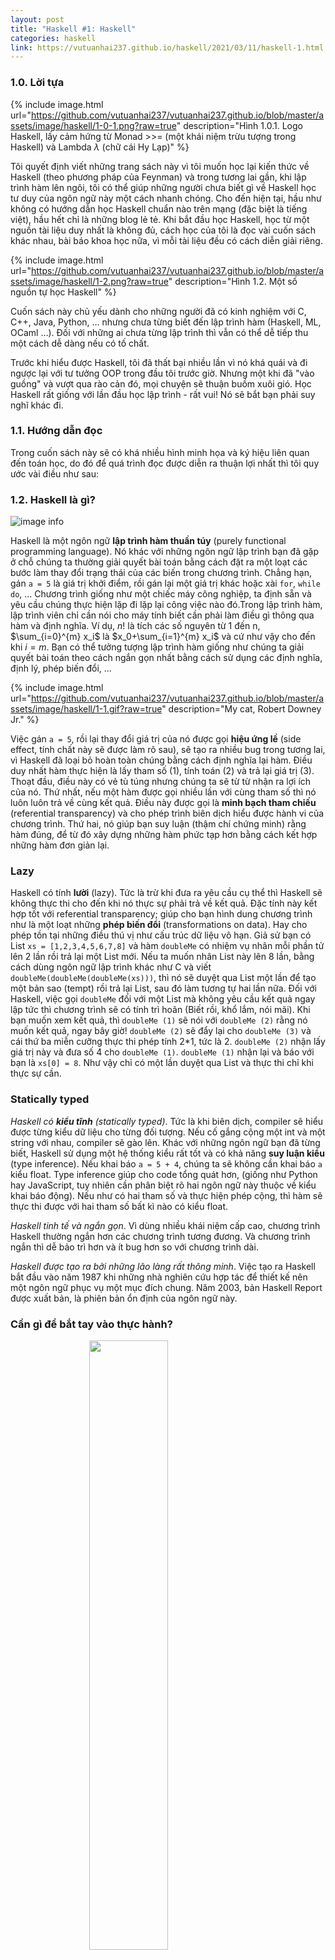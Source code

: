 ```yaml
---
layout: post
title: "Haskell #1: Haskell"
categories: haskell
link: https://vutuanhai237.github.io/haskell/2021/03/11/haskell-1.html
---
```


### **1.0. Lời tựa**
{% include image.html url="https://github.com/vutuanhai237/vutuanhai237.github.io/blob/master/assets/image/haskell/1-0-1.png?raw=true" description="Hình 1.0.1. Logo Haskell, lấy cảm hứng từ Monad >>= (một khái niệm trừu tượng trong Haskell) và Lambda $\lambda$ (chữ cái Hy Lạp)" %}

Tôi quyết định viết những trang sách này vì tôi muốn học lại kiến thức về Haskell (theo phương pháp của Feynman) và trong tương lai gần, khi lập trình hàm lên ngôi, tôi có thể giúp những người chưa biết gì về Haskell học tư duy của ngôn ngữ này một cách nhanh chóng. Cho đến hiện tại, hầu như không có hướng dẫn học Haskell chuẩn nào trên mạng (đặc biệt là tiếng việt), hầu hết chỉ là những blog lẻ tẻ. Khi bắt đầu học Haskell, học từ một nguồn tài liệu duy nhất là không đủ, cách học của tôi là đọc vài cuốn sách khác nhau, bài báo khoa học nữa, vì mỗi tài liệu đều có cách diễn giải riêng.

{% include image.html url="https://github.com/vutuanhai237/vutuanhai237.github.io/blob/master/assets/image/haskell/1-2.png?raw=true" description="Hình 1.2. Một số nguồn tự học Haskell" %}

Cuốn sách này chủ yếu dành cho những người đã có kinh nghiệm với C, C++, Java, Python, … nhưng chưa từng biết đến lập trình hàm (Haskell, ML, OCaml …). Đối với những ai chưa từng lập trình thì vẫn có thể dễ tiếp thu một cách dễ dàng nếu có tố chất.

Trước khi hiểu được Haskell, tôi đã thất bại nhiều lần vì nó khá quái và đi ngược lại với tư tưởng OOP trong đầu tôi trước giờ. Nhưng một khi đã "vào guồng" và vượt qua rào cản đó, mọi chuyện sẽ thuận buồm xuôi gió. Học Haskell rất giống với lần đầu học lập trình - rất vui! Nó sẽ bắt bạn phải suy nghĩ khác đi.

### **1.1. Hướng dẫn đọc**

Trong cuốn sách này sẽ có khá nhiều hình minh họa và ký hiệu liên quan đến toán học, do đó để quá trình đọc được diễn ra thuận lợi nhất thì tôi quy ước vài điều như sau:


### **1.2. Haskell là gì?**

![image info](https://github.com/vutuanhai237/vutuanhai237.github.io/blob/master/assets/image/haskell/1-0.png?raw=true)

Haskell là một ngôn ngữ **lập trình hàm thuần túy** (purely functional programming language). Nó khác với những ngôn ngữ lập trình bạn đã gặp ở chỗ chúng ta thường giải quyết bài toán bằng cách đặt ra một loạt các bước làm thay đổi trạng thái của các biến trong chương trình. Chẳng hạn, gán `a = 5` là giá trị khởi điểm, rồi gán lại một giá trị khác hoặc xài `for`, `while do`, ... Chương trình giống như một chiếc máy công nghiệp, ta định sẵn và yêu cầu chúng thực hiện lặp đi lặp lại công việc nào đó.Trong lập trình hàm, lập trình viên chỉ cần nói cho máy tính biết cần phải làm điều gì thông qua hàm và định nghĩa. Ví dụ, $n!$ là tích các số nguyên từ 1 đến n,  $\sum_{i=0}^{m} x_i$ là $x_0+\sum_{i=1}^{m} x_i$ và cứ như vậy cho đến khi $i=m$. Bạn có thể tưởng tượng lập trình hàm giống như chúng ta giải quyết bài toán theo cách ngắn gọn nhất bằng cách sử dụng các định nghĩa, định lý, phép biến đổi, ...

{% include image.html url="https://github.com/vutuanhai237/vutuanhai237.github.io/blob/master/assets/image/haskell/1-1.gif?raw=true" description="My cat, Robert Downey Jr." %}

Việc gán `a = 5`, rồi lại thay đổi giá trị của nó được gọi **hiệu ứng lề** (side effect, tính chất này sẽ được làm rõ sau), sẽ tạo ra nhiều bug trong tương lai, vì Haskell đã loại bỏ hoàn toàn chúng bằng cách định nghĩa lại hàm. Điều duy nhất hàm thực hiện là lấy tham số (1), tính toán (2) và trả lại giá trị (3). Thoạt đầu, điều này có vẻ tù túng nhưng chúng ta sẽ từ từ nhận ra lợi ích của nó. Thứ nhất, nếu một hàm được gọi nhiều lần với cùng tham số thì nó luôn luôn trả về cùng kết quả. Điều này được gọi là **minh bạch tham chiếu** (referential transparency) và cho phép trình biên dịch hiểu được hành vi của chương trình. Thứ hai, nó giúp bạn suy luận (thậm chí chứng minh) rằng hàm đúng, để từ đó xây dựng những hàm phức tạp hơn bằng cách kết hợp những hàm đơn giản lại.

### **Lazy**

Haskell có tính **lười** (lazy). Tức là trừ khi đưa ra yêu cầu cụ thể thì Haskell sẽ không thực thi cho đến khi nó thực sự phải trả về kết quả. Đặc tính này kết hợp tốt với referential transparency; giúp cho bạn hình dung chương trình như là một loạt những **phép biến đổi** (transformations on data). Hay cho phép tồn tại những điều thú vị như cấu trúc dữ liệu vô hạn. Giả sử bạn có List `xs = [1,2,3,4,5,6,7,8]` và hàm `doubleMe` có nhiệm vụ nhân mỗi phần tử lên 2 lần rồi trả lại một List mới. Nếu ta muốn nhân List này lên 8 lần, bằng cách dùng ngôn ngữ lập trình khác như C và viết `doubleMe(doubleMe(doubleMe(xs)))`, thì nó sẽ duyệt qua List một lần để tạo một bản sao (tempt) rồi trả lại List, sau đó làm tương tự hai lần nữa. Đối với Haskell, việc gọi `doubleMe` đối với một List mà không yêu cầu kết quả ngay lập tức thì chương trình sẽ có tính trì hoãn (Biết rồi, khổ lắm, nói mãi). Khi bạn muốn xem kết quả, thì `doubleMe (1)` sẽ nói với `doubleMe (2)` rằng nó muốn kết quả, ngay bây giờ! `doubleMe (2)` sẽ đẩy lại cho `doubleMe (3)` và cái thứ ba miễn cưỡng thực thi phép tính 2*1, tức là 2. `doubleMe (2)` nhận lấy giá trị này và đưa số 4 cho `doubleMe (1)`. `doubleMe (1)` nhận lại và báo với bạn là `xs[0] = 8`. Như vậy chỉ có một lần duyệt qua List và thực thi chỉ khi thực sự cần.

### **Statically typed**

*Haskell có **kiểu tĩnh** (statically typed)*. Tức là khi biên dịch, compiler sẽ hiểu được từng kiểu dữ liệu cho từng đối tượng. Nếu cố gắng cộng một int và một string với nhau, compiler sẽ gào lên. Khác với những ngôn ngữ bạn đã từng biết, Haskell sử dụng một hệ thống kiểu rất tốt và có khả năng **suy luận kiểu** (type inference). Nếu khai báo `a = 5 + 4`, chúng ta sẽ không cần khai báo `a` kiểu float. Type inference giúp cho code tổng quát hơn, (giống như Python hay JavaScript, tuy nhiên cần phân biệt rõ hai ngôn ngữ này thuộc về kiểu khai báo động). Nếu như có hai tham số và thực hiện phép cộng, thì hàm sẽ thực thi được với hai tham số bất kì nào có kiểu float.

*Haskell tinh tế và ngắn gọn*. Vì dùng nhiều khái niệm cấp cao, chương trình Haskell thường ngắn hơn các chương trình tương đương. Và chương trình ngắn thì dễ bảo trì hơn và ít bug hơn so với chương trình dài.

*Haskell được tạo ra bởi những lão làng rất thông minh*. Việc tạo ra Haskell bắt đầu vào năm 1987 khi những nhà nghiên cứu hợp tác để thiết kế nên một ngôn ngữ phục vụ một mục đích chung. Năm 2003, bản Haskell Report được xuất bản, là phiên bản ổn định của ngôn ngữ này.

### **Cần gì để bắt tay vào thực hành?**

<img style="height: 50%; display: block; margin-left: auto;margin-right: auto; width: 50%;" src="https://upload.wikimedia.org/wikipedia/commons/thumb/9/9a/Visual_Studio_Code_1.35_icon.svg/1024px-Visual_Studio_Code_1.35_icon.svg.png"/>

Một editor (như VScode, …) và compiler Haskell. Để thực hành, trong cuốn sách này ta sẽ dùng GHC, compiler thông dụng nhất. Cách tốt nhất để bắt đầu là tải về Haskell Platform, (Haskell với các thư viện kèm theo).

GHC có thể nhận một chương trình Haskell (có đuôi .hs) để biên dịch, tuy vậy nó cũng có chế độ console cho phép code trực tiếp như Python. Bạn có thể gọi hàm từ chương trình đã biên dịch và kết quả sẽ được hiển thị tức thì. Để phục vụ mục đích học tập thì cách này dễ và nhanh hơn nhiều so với phải biên dịch mỗi khi bạn sửa đổi rồi chạy lại. Chế độ console được khởi động bằng cách gõ vào ghci vào terminal. Nếu bạn đã định nghĩa một số hàm trong file có tên như là `myfunctions.hs`, thì thao tác biên dịch các hàm này là gõ `:l myfunctions`, sau đó bạn có thể gọi chúng, miễn là `myfunctions.hs` được đặt ở cùng thư mục nơi mà ghci được khởi động. Nếu sửa code, thì chỉ cần gõ lại `:l myfunctions hoặc gõ :r`.

### **Chuẩn bị, sẵn sàng, xuất phát!**

Điều đầu tiên là chạy interactive mode của ghc và gọi một số hàm để chill cùng Haskell. Mở terminal và gõ ghci.
```
Configuring GHCi with the following packages: 
GHCi, version 8.8.3: https://www.haskell.org/ghc/  :? for help
Loaded GHCi configuration from ...
Prelude> :l
```
Dấu nhắc ở đây là `Prelude>` nhưng vì nó dài, nên ta sẽ dùng kí hiệu `ghci>`. Nếu bạn muốn có dấu nhắc giống như vậy, chỉ cần gõ vào `:set prompt "ghci> "`. Sau đây là một số phép toán đơn giản.
```
ghci> 2 + 15
17
ghci> 49 * 100
4900
ghci> 1892 - 1472
420
ghci> 5 / 2
2.5
ghci>
```
Giống như một số ngôn ngữ khác, ta có thể thực hiện phép tính trên một dòng và thứ tự tính toán giống như thông thường, có thể dùng cặp ngoặc đơn để làm cho thứ tự phép tính rõ ràng hơn hoặc để thay đổi thứ tự thực hiện.
```
ghci> (50 * 100) - 4999
1
ghci> 50 * 100 - 4999
1
ghci> 50 * (100 - 4999)
-244950
```
Ừ, tôi biết rằng cũng không có gì hay nhưng xin hãy thông cảm một chút. Có một lỗi dễ mắc phải ở đây là số âm. Nếu bạn muốn có một số âm, tốt nhất là luôn luôn kẹp giữa cặp ngoặc đơn. Nếu viết `5 * -3` thì ghci sẽ rống lên (`5 * (-3)` sẽ ổn hơn). Phép toán Boolean cũng tương đối rạch ròi. Bạn có thể đã biết, && nghĩa là phép logic và, || nghĩa là phép logic hoặc not làm phủ định True (đúng), hoặc False (sai).
```
ghci> True && False
False
ghci> True && True
True
ghci> False || True
True
ghci> not False
True
ghci> not (True && True)
False
```
Việc kiểm tra sự bằng nhau được làm như sau.
```
ghci> 5 == 5
True
ghci> 1 == 0
False
ghci> 5 /= 5
False
ghci> 5 /= 4
True
ghci> "hello" == "hello"
True
```
Thế còn việc viết 5 + "abc" hay 5 == True? Thông báo sẽ hơi đáng sợ!
```
* No instance for (Num [Char]) arising from a use of `+'
* In the expression: 5 + "abc"
In an equation for `it': it = 5 + "abc"
```
Oái! GHCI báo với chúng ta là "abc" không phải là một số, vì vậy nó không biết cộng từ này với số 5. Ngay cả khi từ đó không phải "abc" mà là "four" (4) hay "4" đi nữa, Haskell vẫn không coi nó là số. Nếu ta thử gõ `True == 5`, GHCI sẽ bảo kiểu của chúng không khớp nhau. Trong khi + chỉ làm việc được với số, thì == chỉ nhận hai thứ nào đó so sánh được với nhau (bạn không thể so sánh cam với táo). Lưu ý, bạn có thể gõ vào `5 + 4.0` vì 5 có thể là số nguyên lẫn số thực. 4.0 thì không thể làm số nguyên, vì vậy 5 sẽ biến đổi để thích nghi. 

Bạn có thể chưa biết điều này, đó là từ đầu đến giờ chúng ta luôn dùng các hàm. Chẳng hạn, `*` là một hàm nhận vào hai số rồi nhân chúng với nhau.Chúng ta gọi hàm này bằng cách kẹp nó giữa hai số. Đó là kiểu hàm trung tố. Sau này, chúng ta sẽ gặp các kiểu hàm khác là tiền tố và hậu tố. Tiền tố là hàm mà khi gọi chúng ta sẽ để tên hàm phía trước tham số khi gọi hàm, tương tự với hậu tố.

Vì hàm tiền tố rất phổ biến (trong toán lẫn các ngôn ngữ lập trình khác) nên chúng ta sẽ mặc định các hàm luôn là kiểu tiền tố. Thường thì hàm được gọi bằng cách viết tên hàm rồi viết các tham số của nó trong cặp ngoặc (tham số được phân biệt bởi dấu phẩy). Trong Haskell, cặp ngoặc được bỏ vì nhiều lý do sau này. Để bắt đầu, ta sẽ thử gọi một trong số các hàm nhàm chán nhất của Haskell.
```
ghci> succ 8
9
```
![](https://github.com/vutuanhai237/vutuanhai237.github.io/blob/master/assets/image/haskell/1-4.png?raw=true)
Hàm `succ` nhận vào thứ gì đó mà có thể trả lại thứ đứng kế tiếp nó. Như có thể thấy, ta chỉ ngăn cách tên hàm với tham số bằng một dấu cách (" "). Việc gọi hàm với nhiều tham số cũng đơn giản. Hàm min và max nhận vào những thứ có thể sắp xếp được. min trả lại thứ nhỏ nhất còn max trả lại thứ lớn nhất hơn. Bạn hãy tự kiểm tra điều này.
```
ghci> min 9 10
9
ghci> min 3.4 3.2
3.2
ghci> max 100 101
101
```
Phép gọi hàm (bằng cách đặt một dấu cách ở sau nó rồi gõ vào các tham số) là phép toán có độ ưu tiên cao nhất. Điều này có nghĩa là hai câu lệnh sau tương đương.
```
ghci> succ 9 + max 5 4 + 1
16
ghci> (succ 9) + (max 5 4) + 1
16
```
Tuy nhiên, nếu muốn tìm số đứng liền sau kết quả tích giữa các số 9 và 10, ta không thể viết `succ 9 * 10` bởi nếu thế thì nó sẽ lấy số liền sau của 9 (10) rồi đem nhân với 10. Tức là 100. Ta phải viết là `succ (9 * 10)` mới được kết quả muốn tìm là 91. 
Nếu một hàm nhận hai tham số, ta cũng có thể gọi nó dưới dạng hàm trung tố bằng cách kẹp trung tố này giữa hai dấu nháy ngược. Chẳng hạn, hàm div nhận vào hai số nguyên và thực hiện phép chia nguyên giữa chúng. Viết `div 92 10` ta thu được số 9. Nhưng khi ta gọi hàm như vậy, có thể vẫn gây nhầm lẫn rằng đâu là số bị chia và đâu là số chia. Vì vậy ta có thể gọi hàm này dưới dạng trung tố bằng cách viết ```92 `div` 10``` và nó đã rõ ràng hơn nhiều. Nhiều người trước đây quen với kiểu gọi như `foo()`, `bar(1)` hay `baz(3, "haha")`. Như tôi đã nói, dấu cách được dùng cho việc sử dụng hàm trong Haskell. Vì vậy những hàm đó nếu trong Haskell sẽ được viết là `foo`, `bar 1` và `baz 3 "haha"`.Nếu thấy một dòng code nào đó như `bar (bar 3)`, thì nó có nghĩa là đầu tiên ta gọi hàm bar với tham số 3 để nhận được một thứ gì đó rồi mới gọi bar một lần nữa với số vừa thu được. Nếu trong C, code sẽ là `bar(bar(3))`
.
### **Viết hàm đầu tiên**

Ở mục trước ta đã có một cảm nhận cơ bản về việc gọi hàm. Bây giờ, hãy thử tạo hàm! Hãy mở editor rồi gõ vào hàm sau để nhận vào một số rồi nhân đôi nó.
```
doubleMe x = x + x
```
Các hàm được định nghĩa theo cách tương tự như tên gọi. Sau tên hàm là tham số được tách rời bởi các dấu cách, sau đó là dấu = và ta sẽ định nghĩa hàm thực hiện điều gì. Lưu file này lại với tên baby.hs hoặc một tên nào đó. Bây giờ di chuyển tới thư mục nơi bạn vừa lưu file rồi chạy ghci. Một khi đã ở trong GHCI, hãy gõ vào :l baby. Bây giờ khi đoạn mã của chúng ta được compile, ta có thể nghịch với các hàm vừa định nghĩa.
```
ghci> :l baby
[1 of 1] Compiling Main ( baby.hs, interpreted )
Ok, modules loaded: Main.
ghci> doubleMe 9
18
ghci> doubleMe 8.3
16.6
```
Hãy thử hàm phức tạp hơn là tính tổng double của hai số `x` và `y`.
```
doubleUs x y = x*2 + x*2
```
Quá Đơn giản. (hãy nhở thêm hàm này vào file baby.hs, lưu file lại rồi gõ :l baby từ trong GHCI).
```
ghci> doubleUs 4 9
26
ghci> doubleUs 2.3 34.2
73.0
ghci> doubleUs 28 88 + doubleMe 123
478
```
Chúng ta có thể gọi các hàm bạn vừa viết từ những hàm đã viết từ trước. Theo cách này, ta có thể định nghĩa lại doubleUs như sau:
```
doubleUs x y = doubleMe x + doubleMe y
```
![](https://github.com/vutuanhai237/vutuanhai237.github.io/blob/master/assets/image/haskell/1-8.png?raw=true)
Đây là một ví dụ rất đơn giản về một dạng thông dụng mà bạn sẽ thấy xuyên suốt Haskell. Tạo ra các hàm cơ bản và hiển nhiên đúng rồi ghép chúng lại trong các hàm phức tạp hơn. Bằng cách này bạn cũng tránh được việc lặp lại. Điều gì sẽ xảy ra nếu phải đổi số 2 thành số 3. Bạn chỉ cần định nghĩa lại doubleMe thành x + x + x và vì doubleUs gọi doubleMe, nó sẽ tự động chạy đúng. Trong Haskell, hàm không nhât thiết phải có thứ tự cụ thể, vì vậy nếu bạn định nghĩa doubleMe trước rồi mới đến doubleUs, hay theo thứ tự ngược lại thì kết quả không khác gì nhau. Bây giờ ta sẽ chuẩn bị một hàm để nhân một số với 2 nhưng chỉ khi số đó nhỏ hơn hoặc bằng 100, vì những số lớn hơn 100 thì bản thân chúng đã đủ lớn rồi!
```
doubleSmallNumber x = if x > 100
                        then x
                        else x*2
```
Ngay ở đây ta biết đến lệnh `if` của Haskell. Điểm khác biệt giữa lệnh `if` trong Haskell và `if` trong các ngôn ngữ khác là vế `else` luôn bắt buộc có. Trong Haskell, với mỗi biểu thức hàm phải trả lại một thứ gì đó. Ta cũng có thể viết toàn bộ lệnh if trên một dòng nhưng tôi thấy viết kiểu trên dễ đọc hơn. Một điểm khác về câu lệnh if trong Haskell là ở chỗ nó là một biểu thức. Biểu thức về cơ bản là một đoạn code để trả lại một giá trị. `5` là một biểu thức vì nó trả lại 5, `4 + 8` là một biểu thức, `x + y` là một biểu thức vì nó trả lại tổng của x và y. Vì vế `else` là bắt buộc, nên lệnh `if` luôn trả lại một thứ gì đó và do đó nó là một biểu thức. Nếu ta muốn cộng thêm 1 vào kết quả được tính ra bởi hàm trên thì có thể viết phần thân hàm như sau.
```
doubleSmallNumber' x = (if x > 100 then x else x*2) + 1
```
Nếu ta bỏ cặp ngoặc tròn thì ta chỉ cộng thêm 1 vào trong trường hợp nếu x không lớn hơn 100. Lưu ý dấu ' ở cuối tên hàm. Dấu ' này không có bất kì một ý nghĩa đặc biệt nào trong cú pháp của Haskell. Nó là kí tự hợp lệ được dùng để đặt tên hàm. Tôi thường dùng ' để chỉ hoặc là một hàm viết theo kiểu chặt (tức là không có tính lazy) hoặc một phiên bản thứ hai của hàm hoặc biến. Vì ' là kí tự hợp lệ trong hàm nên ta có thể tạo một hàm như sau.
```
conanO'Brien = "It's a-me, Conan O'Brien!"
```
Có hai điều cần lưu ý ở đây. Thứ nhât là trong tên hàm ta không viết hoa chữ c vì hàm không thể bắt đầu bằng một chữ in hoa (ta sẽ biết lý do sau). Thứ hai là hàm này không nhận tham số. Khi một hàm không nhận tham số, ta thường nói nó là **định nghĩa** (definition) hay **tên** (name). Vì ta không thể thay đổi ý nghĩa của tên sau khi ta đã định nghĩa chúng.

### **List**

![image info](https://github.com/vutuanhai237/vutuanhai237.github.io/blob/master/assets/image/haskell/1-6.png?raw=true) 

Rất giống với List ngoài đời, List trong Haskell là rất hữu ích, là cấu trúc dữ liệu thường dùng nhât và nó có thể sử dụng theo nhiều cách để mô phỏng và giải quyết một loạt bài toán khác nhau. List THẬT tuyệt vời. Trong mục này ta sẽ tìm hiểu kiến thức cơ bản về List, string (là một List character) và List comperhension. Trong Haskell, List là một cấu trúc dữ liệu đồng nhất. Nó lưu trữ các phần tử có cùng kiểu, nghĩa là ta có thể có một List integer hay List character nhưng không thể có List vừa chứa integer vừa chứa character. 

*Lưu ý: Ta có thể dùng từ khóa let để định nghĩa một biến ngay ở trong GHCI. Viết let a = 1 trong GHCI cũng tương đương với a = 1 trong một editor.*
```
ghci> let lostNumbers = [4,8,15,16,23,42]
ghci> lostNumbers
[4,8,15,16,23,42]
```
Như bạn có thể thấy, List được kí hiệu bởi cặp ngoặc vuông và các giá trị trong List được ngăn cách bởi các dấu phẩy. Nếu ta khai báo một List kiểu như `[1,2,'a',3,'b','c',4]`, Haskell sẽ gào lên rằng các kí tự (được biểu diễn trong cặp dấu nháy đơn) không phải là số. 

Lại nói về kí tự, string cũng chính là List các kí tự. `"hello"` chỉ là một dạng cú pháp thay cho `['h','e','l','l','o']`. Bởi vì string là List nên ta cũng có thể dùng một số hàm thao tác lên List với chúng; điều này quả là tiện. Ví dụ như cộng hai List bằng toán tử ++.
```
ghci> [1,2,3,4] ++ [9,10,11,12]
[1,2,3,4,9,10,11,12]
ghci> "hello" ++ " " ++ "world"
"hello world"
ghci> ['w','o'] ++ ['o','t']
"woot"
```
Hãy cẩn thận khi liên tiếp dùng toán tử ++ đối với List dài. Khi xếp hai List cạnh nhau (ngay cả khi thêm một List đơn phần tử vào một List, chẳng hạn: [1,2,3] ++ [4]), thì ở bên trong, Haskell phải dò dọc theo toàn bộ List vế trái của ++. Điều này không đáng ngại nếu ta chỉ xử lý những List không quá lớn. Nhưng nếu đặt một thứ vào cuối một List gồm 50 triệu phần tử thì sẽ mất nhiều chút thời gian. Tuy nhiên, đặt một thứ gì đó vào đầu List bằng toán tử : (còn được gọi là toán tử cons) thì hiệu quả tức thì.
```
ghci> 'A':" SMALL CAT"
"A SMALL CAT"
ghci> 5:[1,2,3,4,5]
[5,1,2,3,4,5]
```
Lưu ý rằng toán tử `:` nhận một số và một List các số, hoặc một kí tự và một List kí tự, trong khi `++` nhận vào hai List. Ngay cả khi nếu bạn thêm một phần tử vào cuối List với `++`, bạn phải kẹp phần tử đó giữa cặp ngoặc vuông để biến nó thành List. `[1,2,3]` thực ra là dạng cú pháp thay cho `1:2:3:[]`. `[]` là một List rỗng. Nếu ta đặt `3` vào trước, nó sẽ trở thành `[3]`. Nếu ta đặt 2 vào trước, List mới sẽ là `[2,3]`, và cứ như vậy.
Lưu ý: `[]`, `[[]]` và `[[],[],[]]` khác nhau. Cái đầu là một List rỗng, cái thứ hai là List bao gồm một List rỗng, còn cái thứ ba là một List bao gồm ba List rỗng. Nếu bạn muốn lấy một phần tử với chỉ số nhất định khỏi một List, hãy dùng toán tử `!!`.
```
ghci> "Steve Buscemi" !! 6
'B'
ghci> [9.4,33.2,96.2,11.2,23.25] !! 1
33.2
```
Nhưng nếu bạn cố gắng lấy phần tử thứ 6 khỏi một List chỉ có bốn phần tử, bạn sẽ ăn lỗi, vì vậy phải rất cẩn thận! List cũng có thể chứa List. Chúng có thể chứa các List mà bản thân List này lại chứa List bên trong …
```
ghci> let b = [[1,2,3,4],[5,3,3,3],[1,2,2,3,4],[1,2,3]]
ghci> b
[[1,2,3,4],[5,3,3,3],[1,2,2,3,4],[1,2,3]]
ghci> b ++ [[1,1,1,1]]
[[1,2,3,4],[5,3,3,3],[1,2,2,3,4],[1,2,3],[1,1,1,1]]
ghci> [6,6,6]:b
[[6,6,6],[1,2,3,4],[5,3,3,3],[1,2,2,3,4],[1,2,3]]
ghci> b !! 2
[1,2,2,3,4]
```
![image info](https://github.com/vutuanhai237/vutuanhai237.github.io/blob/master/assets/image/haskell/1-7.png?raw=true)

List bên trong List có thể dài ngắn khác nhau nhưng không thể khác kiểu nhau. Cũng như không thể có List chứa đồng thời kí tự và số, bạn không thể có một List chứa một vài List kí tự và một vài List số. List cũng có thể được so sánh với nhau nếu các thứ chứa trong đó so sánh được. Khi dùng `<`, `<=`, `>` và `>=` để so sánh các List, việc so sánh được thực hiện theo thứ tự từ vựng. Trước hết, các phần tử đầu được so sánh với nhau. Nếu chúng bằng nhau thì các phần tử thứ hai được so sánh, và cứ như vậy.
```
ghci> [3,2,1] > [2,1,0]
True
ghci> [3,2,1] > [2,10,100]
True
ghci> [3,4,2] > [3,4]
True
ghci> [3,4,2] > [2,4]
True
ghci> [3,4,2] == [3,4,2]
True
```
Ngoài ra chúng ta còn có một số hàm cơ bản thao tác lên List. `head` nhận vào một List rồi trả lại phần tử đầu của nó.
```
ghci> head [5,4,3,2,1]
5
```
`tail` nhận vào một List rồi trả lại đuôi của nó. Nói cách khác, nó chặt đầu của List đi.
```
ghci> tail [5,4,3,2,1]
[4,3,2,1]
```
`last` nhận vào một List rồi trả lại phần tử cuối cùng của nó.
```
ghci> last [5,4,3,2,1]
1
```
`init` nhận vào một List rồi trả lại tất cả mọi thứ trừ phần tử cuối cùng.
```
ghci> init [5,4,3,2,1]
[5,4,3,2]
```
Nếu ta hình dung List như một con quái vật, thì các khái niệm trên sẽ như sau. 

![image info](https://github.com/vutuanhai237/vutuanhai237.github.io/blob/master/assets/image/haskell/1-8.png?raw=true) 

Nhưng điều gì sẽ xảy ra nếu ta thử lấy đầu của một List rỗng?
```
ghci> head []
*** Exception: Prelude.head: empty List
```
Ồi giời ơi, kết quả tệ không ngờ được! Không có quái vật, sẽ không có cái đầu nào. Khi dùng `head`, `tail`, `last` và `init`, hãy cẩn thận tránh dùng nó với các List rỗng. Lỗi kiểu này không catch được lúc biên dịch được, cho nên điều hay là luôn phải phòng ngừa cho việc tình cờ bảo Haskell đưa cho bạn một phần tử nào đó từ một List rỗng. 

`length` nhận vào một List rồi trả lại độ dài của nó.
```
ghci> length [5,4,3,2,1]
5
```
`null` là hàm kiểm tra xem List có rỗng không. Nếu có, nó sẽ trả lại True, hãy dùng hàm này thay cho việc viết xs == [] (nếu bạn có một List tên là xs).
```
ghci> null [1,2,3]
False
ghci> null []
True
```
`reverse` đảo ngược một List.
```
ghci> reverse [5,4,3,2,1]
[1,2,3,4,5]
```
`take` nhận vào một integer `n` và một List. Nó lấy ra n phần tử kể từ đầu List. Xem này.
```
ghci> take 3 [5,4,3,2,1]
[5,4,3]
ghci> take 1 [3,9,3]
[3]
ghci> take 5 [1,2]
[1,2]
ghci> take 0 [6,6,6]
[]
```
Lưu ý rằng nếu ta thử lấy nhiều phần tử hơn số lượng vốn có trong List, nó sẽ trả lại toàn bộ List. Nếu ta lấy 0 phần tử, ta sẽ nhận được một List rỗng. 

`drop` làm việc theo cách ngược lại, bỏ đi từng ấy số phần tử kể từ đầu List.
```
ghci> drop 3 [8,4,2,1,5,6]
[1,5,6]
ghci> drop 0 [1,2,3,4]
[1,2,3,4]
ghci> drop 100 [1,2,3,4]
[]
```
`maximum` nhận vào một List các thứ có thể sắp xếp được theo cách nào đó, rồi trả lại phần tử lớn nhất. `minimum` trả lại phần tử nhỏ nhất.
```
ghci> minimum [8,4,2,1,5,6]
1
ghci> maximum [1,9,2,3,4]
9
```
`sum` nhận vào một List số rồi trả lại tổng của chúng. product nhận vào một List rồi trả lại tích của chúng.
```
ghci> sum [5,2,1,6,3,2,5,7]
31
ghci> product [6,2,1,2]
24
ghci> product [1,2,5,6,7,9,2,0]
0
```
`elem` nhận vào một thứ và một List rồi báo thứ đó có phải là phần tử thuộc List không. Nó thường được gọi là hàm trung tố vì nếu đọc theo kiểu đó sẽ dễ hơn.
```
ghci> 4 `elem` [3,4,5,6]
True
ghci> 10 `elem` [3,4,5,6]
False
```
Đó là một số hàm cơ bản hoạt động với List. Ta sẽ xem thêm một số hàm với List sau này.

### **Range**

Nếu một bài toán nào đó yêu cầu chúng ta một List gồm tất cả con số từ 1 đến 20? Chắc chắn là ta có thể gõ tất cả vào nhưng hiển nhiên đó chỉ là giải pháp cục súc. Thay vào đó, chúng ta có thể dùng `range`. `range`, giống như trong Python là cách tạo List chứa loạt các phần tử đếm được. Số có thể đếm được: Một, hai, ba, bốn, v.v. Kí tự cũng có thể đếm được. Bảng chữ cái chính là một cách đếm kí tự từ A đến Z. Tên thì không thể đếm được.

Để tạo một dãy chứa các số tự nhiên từ 1 đến 20, bạn phải viết `[1..20]` (tương đương với `[1,2,3,4,5,6,7,8,9,10,11,12,13,14,15,16,17,18,19,20]`). Không có sự khác biệt nào giữa hai cách này ngoại trừ viết chay là việc làm hơi ngu.
```
ghci> [1..20]
[1,2,3,4,5,6,7,8,9,10,11,12,13,14,15,16,17,18,19,20]
ghci> ['a'..'z']
"abcdefghijklmnopqrstuvwxyz"
ghci> ['K'..'Z']
"KLMNOPQRSTUVWXYZ"
```
`range` còn có thể nhận vào số bước nhảy. Ví dụ như lấy số chẵn giữa 1 và 20. Hoặc cứ cách ba số thì lấy một số trong khoảng từ 1 đến 20?
```
ghci> [2,4..20]
[2,4,6,8,10,12,14,16,18,20]
ghci> [3,6..20]
[3,6,9,12,15,18]
```
Chỉ cần tách hai tham số đầu tiên bằng một dấu phẩy rồi chỉ định xem giới hạn trên bằng bao nhiêu. Tuy rằng cách này khá tiện nhưng dãy có bước nhảy không thông minh như nhiều người mong đợi. Bạn không thể viết [1,2,4,8,16..100] để có được tất cả số lũy thừa 2. Trước hết là vì bạn chỉ có thể chỉ định một bước nhảy duy nhất. Thứ hai là vì dãy không có tính chất số học sẽ rất mơ hồ nếu ta chỉ cung cấp một số ít phần tử đầu tiên. Để tạo một List với tất cả những số từ 20 về 1, bạn không thể chỉ viết [20..1], mà phải viết [20,19..1]. Ngoài ra, hãy cẩn thận khi dùng số có dấu phẩy động trong dãy! Vì chúng không chính xác hoàn toàn (theo định nghĩa) nên việc dùng chúng trong dãy có thể cho kết quả khá kì quái.
```
ghci> [0.1, 0.3 .. 1]
[0.1,0.3,0.5,0.7,0.8999999999999999,1.0999999999999999]
```
Lời khuyên của tôi là không nên dùng chúng trong dãy. Bạn cũng có thể dùng dãy để tạo ra List vô hạn bằng việc không xác định giới hạn trên. Sau này ta sẽ tìm hiểu sâu hơn về dãy vô hạn. Hiện tại, hãy kiểm tra xem bạn làm thế nào để lấy được 24 tích số đầu tiên của 13. Tất nhiên là bạn có thể viết `[13,26..24*13]`. Như còn một cách khác hay hơn: take 24 [13,26..]. Vì Haskell có tính lazy, nên nó sẽ không thử tính toán ngay lập tức cả dãy vô hạn này vì việc đó sẽ không bao giờ kết thúc. Haskell sẽ đợi xem bạn muốn lấy thứ gì từ dãy vô hạn đó. Và khi biết rằng bạn chỉ muốn 24 phần tử đầu tiên, nó ngoan ngoãn nghe lời. 

Một số ít các hàm tạo ra List vô hạn, ví dụ như `cycle` nhận vào một List rồi quay vòng nó để tạo ra một List vô hạn. Nếu bạn chỉ hiển thị kết quả, nó sẽ chạy mãi mãi nên bạn phải cắt nó ở một vị trí nào đó.
```
ghci> take 10 (cycle [1,2,3])
[1,2,3,1,2,3,1,2,3,1]
ghci> take 12 (cycle "LOL ")
"LOL LOL LOL "
```
`repeat` nhận vào một phần tử rồi tạo ra một List vô hạn chính phần tử đó. Đây là kiểu quay vòng chỉ dùng một phần tử.
```
ghci> take 10 (repeat 5)
[5,5,5,5,5,5,5,5,5,5]
```
Tuy nhiên sẽ đơn giản hơn nếu ta dùng hàm `replicate`, nếu muốn một số lần nào đó lặp lại một phần tử trong List. `replicate 3 10` trả về `[10,10,10]`.

### **List comprehension**

Nếu bạn đã từng theo học môn toán, có lẽ bạn đã gặp phải set comprehension. Cách viết này thường được dùng để chỉ một tập hợp cụ thể từ tập hợp tổng quát. Một set comprehension cơ bản của tập hợp chứa 10 số tự nhiên chẵn đầu tiên là $\lbrace 2x\; |\;x\in\mathrm{N},\;x\leq10\rbrace$. Phần đứng trước dấu $|$ được gọi là hàm đầu ra, $x$ là biến, $\mathrm{N}$ là tập hợp đầu vào và $x\leq10$ là vị ngữ. Có nghĩa là tập hợp sẽ chứa các chẵn của tất cả các số tự nhiên nào thỏa mãn vị ngữ. Nếu ta muốn viết biểu thức này trong Haskell, ta có thể viết chẳng hạn như `take 10 [2,4..]`.
Nhưng nếu ta không muốn 10 số chẵn đầu tiên mà muốn một kiểu hàm nào đó phức tạp hơn được áp dụng cho chúng thì sao? Ta có thể dùng List comprehension. List comprehension rất giống với set comprehension. Tạm thời ta sẽ thống nhất dùng ví dụ 10 số chẵn đầu tiên. List comprehension ta có thể dùng là `[x*2 | x <- [1..10]]`. `x` được rút ra từ `[1..10]` và với mỗi phần tử trong `[1..10]` (mà ta đã "gắn" với x), ta lấy phần tử đó, chỉ x*2. Sau đây là comprehension đó khi được thực thi.
```
ghci> [x*2 | x <- [1..10]]
[2,4,6,8,10,12,14,16,18,20]
```
Như bạn đã thấy, ta thu được kết quả mong muốn. Bây giờ hãy thêm vào một điều kiện (hoặc một vị ngữ) vào comprehension đó. Vị ngữ đi sau phần gán và được phân cách với phần gắn này bởi dấu phẩy.

Chẳng hạn, ta chỉ cần các phần tử khi x*2 thì lớn hơn hoặc bằng 12.
```
ghci> [x*2 | x <- [1..10], x*2 >= 12]  
[12,14,16,18,20]
```
Tuyệt, nó đã chạy đúng. Thế còn nếu muốn tất cả những số từ 50 đến 100 sao cho phần dư khi chia cho 7 thì bằng 3? Thật dễ.
```
ghci> [ x | x <- [50..100], x `mod` 7 == 3]
[52,59,66,73,80,87,94]
```
Thành công rồi! Lưu ý rằng việc dùng vị ngữ để bỏ bớt phần tử trong List còn được gọi là **filtering** (lọc). Ta lấy List rồi lọc chúng bằng vị ngữ. Bây giờ hãy xét ví dụ khác. Chẳng hạn, ta muốn một comprehension để thay mỗi số lẻ lớn hơn 10 bằng "BANG!" và từng số lẻ nhỏ hơn 10 bằng "BOOM!". Nếu một số không phải số lẻ, ta sẽ vứt nó. Để cho tiện, ta sẽ đặt comprehension này vào trong một hàm để sau này dùng lại.
```
boomBangs xs = [ if x < 10 then "BOOM!" else "BANG!" | x <- xs, odd x]
```
Phần sau cùng của comprehension là vị ngữ. Hàm odd trả lại True khi gặp số lẻ và False khi gặp số chẵn. Phần tử chỉ được đứng trong List nếu tất cả các vị ngữ đều được lượng giá là True.
```
ghci> boomBangs [7..13]
["BOOM!","BOOM!","BANG!","BANG!"]
```
Ta có thể đưa vào nhiều vị ngữ khác nhau. Nếu ta muốn tất cả số từ 10 đến 20 mà không phải là 13, 15, hay 19, ta có thể viết:
```
ghci> [ x | x <- [10..20], x /= 13, x /= 15, x /= 19]
[10,11,12,14,16,17,18,20]
```
Ta không những có thể có nhiều vị ngữ trong List comprehension (một phần tử phải thỏa mãn tất cả vị ngữ mới tồn tại trong List kết quả), mà còn có thể rút từ nhiều List khác nhau. Khi rút từ nhiều List, comprehension sẽ tạo ra tất cả những tổ hợp trong các List đã cho rồi nối chúng lại bằng hàm đầu ra mà ta chỉ định. Nếu comprehension trong đó rút từ hai List có chiều dài 4 sẽ cho ra một List có chiều dài 16, nếu như ta không sử dụng filter. Giả sử ta có hai List, `[2,5,10]` và `[8,10,11]`. Nếu muốn hàm trả về tích của tất cả những tổ hợp có thể giữa các số trong List này, ta có thể viết như sau.
```
ghci> [ x*y | x <- [2,5,10], y <- [8,10,11]]
[16,20,22,40,50,55,80,100,110]
```
Như mong đợi, độ dài của List mới là 9. Thế còn nếu ta muốn tất cả tích phải lớn hơn 50?
```
ghci> [ x*y | x <- [2,5,10], y <- [8,10,11], x*y > 50]
[55,80,100,110]
```
Thế còn List comprehension trong đó kết hợp một List các tính từ và một List các động từ tiếng Anh cho vui?
```
ghci> let nouns = ["hobo","frog","pope"]
ghci> let adjectives = ["lazy","grouchy","scheming"]
ghci> [adjective ++ " " ++ noun | adjective <- adjectives, noun <- nouns]
["lazy hobo","lazy frog","lazy pope","grouchy hobo","grouchy frog",
"grouchy pope","scheming hobo","scheming frog","scheming pope"]
```
Hãy viết một phiên bản riêng cho hàm `length` của riêng mình! Ta sẽ gọi nó là `length'`.
```
length' xs = sum [1 | _ <- xs]
```
`_` có nghĩa là chúng ta cũng không quan tâm về List cho nên thay vì đặt một tên biến không bao giờ dùng đến, ta chỉ viết `_`. Hàm này thay thế mọi phần tử của List với 1 rồi cộng chúng lại (kết quả sẽ là chiều dài của List). Tôi xin phép nhắc lại: vì string cũng là List nên ta có thể dùng List comprehension để xử lý và sản sinh ra string. Sau đây là một hàm nhận vào một string và in ra chữ in hoa.
```
removeNonUppercase st = [ c | c <- st, c `elem` ['A'..'Z']]
```
Khi ta thử hàm này:
```
ghci> removeNonUppercase "Hahaha! Ahahaha!"
"HA"
ghci> removeNonUppercase "IdontLIKEFROGS"
"ILIKEFROGS"
```
Vị ngữ ở đây đảm nhiệm toàn bộ công việc. Nó nói rằng kí tự được bỏ vào List mới chỉ khi nó là một phần tử của List ['A'..'Z'].

List comprehension có thể được lồng vào nhau nếu bạn làm việc với List trong đó chứa List. Một List chứa nhiều List số. Ví dụ, xử lý List trong List mà không cần phải làm phẳng List [nghĩa là ta vẫn được giữ cấu trúc List ban đầu].
```
ghci> let xxs = [[1,3,5,2,3,1,2,4,5],[1,2,3,4,5,6,7,8,9],[1,2,4,2,1,6,3,1,3,2,3,6]]
ghci> [ [ x | x <- xs, even x ] | xs <- xxs]
[[2,2,4],[2,4,6,8],[2,4,2,6,2,6]]
```
### **Tuple**

Ở mức độ nào đó, tuple cũng giống như List - đó là một cách lưu giữ nhiều giá trị vào một giá trị. Tuy nhiên có một vài điểm khác biệt. List số là một List chỉ chứa số. Đó là type của List này và nó không ảnh hưởng gì nếu chứa có một hay vô hạn số. Còn tuple được dùng khi bạn đã biết chắc chắn có bao nhiêu giá trị cần kết hợp lại với nhau và kiểu của tuple phụ thuộc vào số lượng phần tử (thành phần) trong nó và type của từng phần tử. Tuple được kí hiệu bằng cặp ngoặc tròn `()` và các component được ngăn cách bởi dấu phẩy.

Một điểm khác biệt cơ bản là tuple có thể là kết hợp nhiều kiểu dữ liệu khác nhau. Hãy hình dung cách ta biểu thị vector hai chiều trong Haskell. Một cách làm là dùng List. Có vẻ như cách này được. Vậy sẽ ra sao nếu ta muốn đưa nhiều vector vào trong một List để biểu diễn các điểm trong không gian phẳng (hai chiều)? Ta có thể viết `[[1,2],[8,11],[4,5]]`. Vấn đề là với cách này là ta cũng có thể lỡ may viết sai, chẳng hạn `[[1,2],[8,11,5],[4,5]]`, điều này không gây ra lỗi cú pháp vì `[8,11,5]` vẫn là List số nhưng thực ra chúng đã mất ý nghĩa toán học. Còn một tuple với kích thước bằng hai (cặp) thì chính là kiểu riêng của nó. Vì vậy ta hãy dùng tuple. Thay vì bao quanh vector bởi cặp ngoặc vuông, ta dùng cặp ngoặc tròn: [(1,2),(8,11),(4,5)]. Vậy sẽ ra sao nếu ta thử tạo một hình kiểu như [(1,2),(8,11,5),(4,5)]? Ồ, ta sẽ gặp lỗi này:
```
* Couldn't match expected type `(a, b)' with actual type `(Integer, Integer, Integer)'.
* In the expression: (8, 11, 5)
    In the expression: [(1, 2), (8, 11, 5), (4, 5)]
    In an equation for `t': t = [(1, 2), (8, 11, 5), (4, 5)]
* Relevant bindings include
    t :: [(a, b)] (bound at <interactive>:18:1)
```
Nó báo cho ta biết rằng ta đã dùng một tuple kiểu đôi và một tuple kiểu ba trong cùng List, điều này không được phép xảy ra. Bạn cũng không thể tạo List kiểu `[(1,2),("One",2)]` vì phần tử đầu trong List là một cặp số còn phần tử thứ hai là một cặp gồm string và số. Tuple cũng có thể được dùng để biểu diễn nhiều loại dữ liệu khác nhau. Chẳng hạn, nếu ta muốn biểu diễn tên và tuổi của một người, trong Haskell ta có thể dùng tuple ba phần tử: `("Christopher", "Walken", 55)`.

Như ở ví dụ này, ta thấy được tuple có thể còn chứa List. Dùng tuple khi bạn đã biết trước có bao nhiêu phần tử mà một đối tượng cần chứa. So với List thì tuple cứng nhắc hơn vì tuple kích thước khác nhau thì khác nhau, vì vậy bạn không thể viết một hàm tổng quát để thêm một phần tử vào một tuple - bạn phải viết một hàm để bổ sung vào một cặp, một hàm khác để bổ sung vào một tuple ba phần tử, một hàm khác nữa để bổ sung vào tuple bốn phần tử, ...

Trong khi có List chứa một phần tử, lại không có tuple nào như vậy (thực ra khái niệm đó vô nghĩa). Tuple một phần tử chính là phần tử đó.

Cũng như List, hai tuple có thể so sánh với nhau được nếu các phần tử của chúng có thể so sánh được. Bạn chỉ không thể so sánh được hai tuple khác kích thước, nhưng hai List khác kích thước lại so sánh được. Có hai hàm có ích khi thao tác với cặp: `fst` nhận vào một cặp và trả về phần tử thứ nhất của nó.
```
ghci> fst (8,11)
8
ghci> fst ("Wow", False)
"Wow"
```
`snd` nhận vào một cặp và trả về phần tử thứ hai của nó. Thật ngạc nhiên!
```
ghci> snd (8,11)
11
ghci> snd ("Wow", False)
False
```
`Lưu ý: các hàm này chỉ có tác dụng đối với cặp. Ta không dùng được với các tuple ba, tuple tứ, tuple năm, v.v. Sau này ta sẽ đề cập đến cách khác để trích thông tin từ tuple.`

![image info](https://github.com/vutuanhai237/vutuanhai237.github.io/blob/master/assets/image/haskell/1-9.png?raw=true) 

Một hàm rất tuyệt để tạo ra một List các cặp: `zip`. Nó nhận vào hai List rồi kết hợp chúng lại [thử liên tưởng đến hình ảnh phéc-mơ-tuya, cũng vì vậy mà tên hàm này là `zip`] bằng cách ghép các phần tử có cùng só thứ tự trong hai List thành các cặp. Đây là một hàm thực sự đơn giản nhưng có vô vàn ứng dụng. Nó đặc biệt có ích khi bạn muốn kết hợp hai List theo cách nào đó, hoặc đồng thời duyệt theo hai List. Sau đây là ví dụ sử dụng.
```
ghci> zip [1,2,3,4,5] [5,5,5,5,5]
[(1,5),(2,5),(3,5),(4,5),(5,5)]
ghci> zip [1 .. 5] ["one", "two", "three", "four", "five"]
[(1,"one"),(2,"two"),(3,"three"),(4,"four"),(5,"five")]
```
Hàm này ghép đôi các phần tử lại và tạo ra một List mới. Phần tử thứ nhất đi với phần tử thứ nhất, phần tử thứ hai đi với phần tử thứ hai, v.v. Lưu ý rằng vì cặp có thể có kiểu khác nhau, nên zip có thể nhận vào hai List có kiểu khác nhau rồi kết lại. Tuy nhiên, nếu chiều dài của các List này không bằng nhau thì sao?
```
ghci> zip [5,3,2,6,2,7,2,5,4,6,6] ["im","a","turtle"]
[(5,"im"),(3,"a"),(2,"turtle")]
```
List dài hơn sẽ được cắt bớt đi để bằng List ngắn. Vì Haskell có tính lazy, nên ta có thể zip List hữu hạn với List vô hạn:
```
ghci> zip [1..] ["apple", "orange", "cherry", "mango"]
[(1,"apple"),(2,"orange"),(3,"cherry"),(4,"mango")]
```
Sau đây là một bài toán kết hợp tuple với List comprehension: Tam giác vuông nào có các cạnh là số nguyên và các cạnh đều dài bằng hoặc ngắn hơn 10 đồng thời có chu vi bằng 24? Trước hết, ta hãy thử phát sinh tất cả tam giác với cạnh dài bằng hoặc ngắn hơn 10:
```
ghci> let triangles = [ (a,b,c) | c <- [1..10], b <- [1..10], a <- [1..10] ]
```
Ta chỉ việc rút ba số nguyên từ ba List và hàm kết quả làm nhiệm vụ kết hợp chúng thành một tuple có ba phần tử. Nếu bạn đánh giá hàm này bằng cách gõ triangles trong GHCI, bạn sẽ nhận được một List các tam giác với ba cạnh đều không dài quá 10. Tiếp theo, ta sẽ thêm vào một điều kiện để buộc chúng là tam giác vuông. Ta cũng sẽ thay đổi hàm này bằng cách tính đến cạnh b không lớn hơn cạnh huyền còn cạnh a thì không lớn hơn cạnh b.
```
ghci> let rightTriangles = [ (a,b,c) | c <- [1..10], b <- [1..c], a <- [1..b], a^2 + b^2 == c^2].
```
Ta gần xong việc rồi. Bây giờ, chỉ cần sửa lại hàm này bằng cách nói rằng ta muốn những tam giác nào có chu vi bằng 24.
```
ghci> let rightTriangles' = [ (a,b,c) | c <- [1..10], b <- [1..c], a <- [1..b], a^2 + b^2 == c^2, a+b+c == 24]
ghci> rightTriangles'
[(6,8,10)]
```

![image info](https://github.com/vutuanhai237/vutuanhai237.github.io/blob/master/assets/image/haskell/1-10.png?raw=true) 

Và đó là đáp số! Trên đây là một dạng thông dụng của lập trình hàm. Bạn đem một tập các giá trị (nghiệm) khởi đầu rồi áp dụng các phép chuyển đổi cho những nghiệm đó rồi lọc đi đến khi nhận được nghiệm đúng.

*Kết thúc bài 1*

[Haskell #2: Type và Typeclass](https://vutuanhai237.github.io/haskell/2021/03/11/haskell-2.html)

<p style="text-align: right">Tác giả</p>

<p style="text-align: right;">
Vũ Tuấn Hải - Monadotory
</p>
